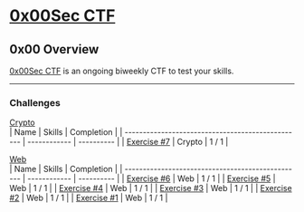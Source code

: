 # [0x00Sec CTF][1]

## 0x00 Overview

[0x00Sec CTF][1] is an ongoing biweekly CTF to test your skills.

<hr>

### Challenges

[Crypto][2]<br />
|	Name                                            | Skills       | Completion |
| ------------------------------------------------- | ------------ | ---------- |
| [Exercise #7][4]                                  | Crypto       | 1 / 1      |



[Web][3]<br />
| Name                                              | Skills       | Completion |
| ------------------------------------------------- | ------------ | ---------- |
| [Exercise #6][5]                                  | Web          | 1 / 1      |
| [Exercise #5][6]                                  | Web          | 1 / 1      |
| [Exercise #4][7]                                  | Web          | 1 / 1      |
| [Exercise #3][8]                                  | Web          | 1 / 1      |
| [Exercise #2][9]                                  | Web          | 1 / 1      |
| [Exercise #1][10]                                 | Web          | 1 / 1      |





[1]: https://ctf.0x00sec.org/
[2]: ./Crypto
[3]: ./Web
[4]: ./Crypto/e7.md
[5]: ./Web/e6.md
[6]: ./Web/e5.md
[7]: ./Web/e4.md
[8]: ./Web/e3.md
[9]: ./Web/e2.md
[10]: ./Web/e1.md